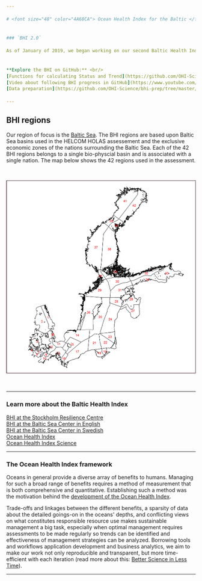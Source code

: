 ```yaml
---

# <font size="48" color="4A68CA"> Ocean Health Index for the Baltic </font>


### `BHI 2.0`

As of January of 2019, we began working on our second Baltic Health Index assessment! We will be building on the earlier goal models, making improvements where possible, and including new datasets where relevant. We hope also to be able to conduct scenario testing and sensitivity analysis, create features for interactive data exploration/presentation, and assess interconnectivity of goals.


**Explore the BHI on GitHub:** <br/>
[Functions for calculating Status and Trend](https://github.com/OHI-Science/bhi/blob/master/baltic/conf/functions.R)  
[Video about following BHI progress in GitHub](https://www.youtube.com/watch?v=u5BRx05Wmwo)  
[Data preparation](https://github.com/OHI-Science/bhi-prep/tree/master/prep) 

---
```


## BHI regions
Our region of focus is the [Baltic Sea](https://www.google.se/maps/place/Baltic+Sea/@59.9996367,11.5210982,1517181m/data=!3m1!1e3!4m5!3m4!1s0x46f4d7d988201b2b:0xb43097ae8474cb3!8m2!3d58.487952!4d19.863281). The BHI regions are based upon Baltic Sea basins used in the HELCOM HOLAS assessement and the exclusive economic zones of the nations surrounding the Baltic Sea. Each of the 42 BHI regions belongs to a single bio-physcial basin and is associated with a single nation. The map below shows the 42 regions used in the assessment.

<br/>

![](supplement/figures/BHI_regions_plot.png)  

<br/>

---

### Learn more about the Baltic Health Index <br/>
[BHI at the Stockholm Resilience Centre](http://www.stockholmresilience.org/research/research-themes/marine/baltic-health-index.html)  
[BHI at the Baltic Sea Center in English](http://www.su.se/ostersjocentrum/english/baltic-eye/research/baltic-health-index)  
[BHI at the Baltic Sea Center in Swedish](http://www.su.se/ostersjocentrum/baltic-eye/forskning/baltic-health-index)  
[Ocean Health Index](http://www.oceanhealthindex.org/about)  
[Ocean Health Index Science](http://ohi-science.org)


---

### The Ocean Health Index framework

Oceans in general provide a diverse array of benefits to humans. Managing for such a broad range of benefits requires a method of measurement that is both comprehensive and quantitative. Establishing such a method was the motivation behind the [development of the Ocean Health Index](https://www.nature.com/articles/nature11397). 

Trade-offs and linkages between the different benefits, a sparsity of data about the detailed goings-on in the oceans' depths, and conflicting views on what constitutes responsible resource use makes sustainable management a big task, especially when optimal management requires assessments to be made regularly so trends can be identified and effectiveness of management strategies can be analyzed. Borrowing tools and workflows  application development and business analytics, we aim to make our work not only reproducible and transparent, but more time-efficient with each iteration (read more about this: [Better Science in Less Time](https://www.nature.com/articles/s41559-017-0160)).

---
